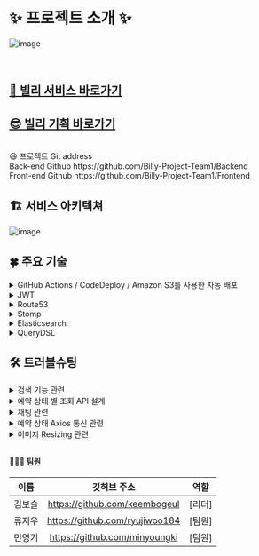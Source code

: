 # ✨ 프로젝트 소개 ✨

![image](https://user-images.githubusercontent.com/83330576/193493626-9350d558-50c1-4f3c-adc3-a3d7b7919b0a.png)

<br>
<h2><a href="https://billyproject.shop" dir="auto">🤩 빌리 서비스 바로가기</a></h2>
<h2><a href="https://gossamer-bath-a39.notion.site/Billy-1c64df5f1eb64281aad11b693835e3bc" dir="auto">😎 빌리 기획 바로가기</a></h2>
<br>
😆 프로젝트 Git address<br>
Back-end Github https://github.com/Billy-Project-Team1/Backend<br>
Front-end Github https://github.com/Billy-Project-Team1/Frontend<br>

## <h2>🏗 서비스 아키텍쳐</h2>
![image](https://user-images.githubusercontent.com/83330576/193495609-2b7f78ad-6191-4014-9b8c-9c2cc5ba37db.png)

## <h2>🍀 주요 기술</h2>
<details>
  <summary> GitHub Actions / CodeDeploy / Amazon S3를 사용한 자동 배포 </summary>
  <ul dir="auto">
    <li>
      유저의 측면에서 서버가 중단되어 서비스를 이용하지 못하는 상황을 막고자
GitHub Action으로 빌드를 진행하고 빌드한 파일을 S3에 업로드한 후
Codedeploy에서 사전에 작성된 script를 기반으로 자동 배포를 할 수 있도록 구현
    </li>
  </ul>
</details>

<details>
  <summary> JWT </summary>
  <ul dir="auto">
    <li>
      권한 부여 :  사용자가 로그인하면 이후의 각 요청에는 JWT가 포함되어 사용자가 해당 토큰으로 허용된 경로, 서비스 및 리소스에 액세스할 수 있음
    </li>
    <li>
      정보 교환 :  JSON 웹 토큰은 당사자 간에 정보를 안전하게 전송하는 좋은 방법
JWT는 보낸 사람이 자신이 누구인지 확인할 수 있음
또한 헤더와 페이로드를 사용하여 서명을 계산하므로 내용이 조작되지 않았는지 확인할 수도 있음
    </li>
  </ul>
</details>

<details>
  <summary> Route53 </summary>
  <ul dir="auto">
    <li>
      지연시간 기반 연결(Latency Based Routing) : 도메인 하나에 각 지역별로 가장 빠른 곳으로 연결해주는 서비시로 접속자하는 사용자가 전세계 어디서든 가장 반응이 빠른 네임서버로로 연결해주는 아주 훌륭한 서비스
    </li>
    <li>
      속도가 아주 빠른 유료 DNS 기반 : 일반적으로 한국의 도메인 주소 서비스 업체에서 무료로 제공하는 네임서버는 대부분 4개 이하로써 고정되어있는데 이로 인하여 해당 호스팅사에서 트래픽이 증가하면 네임서버 연결 단에서 먼저 시간 지체(Latency)가 일어나기 시작함. Route 53 에서는 해당 지역 리전의 가용 영역(Avaiable Area)에서 작동되는 수 천대의 네임서버에서 서버로드가 가장 작은 무작위 순서를 정해 할당하므로 네임서버의 동작 속도가 무척 빠름
    </li>
    <li>
      헬스 체크와 Fail Over : Route53은 자체적으로 Health check 기능을 가지고 있음. 즉, 하나의 DNS 명에 대해서 여러개의 IP 주소를 반환할 수 있는데, 해당 ip의 서버의 상태를 체크해서 장애 상태인 경우에는 네임서버의 리스에서 제외하고 있다가 장애가 복구 되면 다시 리스트에 추가하는 형태이므로 웹서버의 셧 다운타임을 최소로 하고 웹 사이트 반응 속도를 최대로 할 수 있는 기반 기술을 제공
    </li>
  </ul>
</details>

<details>
  <summary> Stomp </summary>
  <ul dir="auto">
    <li>
      Spring Security와 JWT를 연동해 메세지 보호 가능
    </li>
    <li>
      WebSocket만 사용해서 구현하면 요청,메시지 통신 과정을 처리하는 부분을 전부 구현해야 하지만 STOMP를 사용하면 기본적으로 pub/sub 구조로 되어있어 메시지를 발송하고, 메시지를 받아 처리하는 부분이 확실히 정해져 있기 때문에 개발하는 입장에서 명확하게 인지하고 개발할 수 있는 이점이 있습니다.
    </li>
  </ul>
</details>


<details>
  <summary> Elasticsearch </summary>
  <ul dir="auto">
    <li>JPA의 like절이나 contains절을 사용해서 검색기능을 구현할 때의 한계점
      <ul>
          <li>검색에 사용할 필드가 title과 detailLocation 두 가지였기 때문에 JPA로만 검색기능을 구현한다면 ex) 강남 자전거, 속초 헤어드라이기 이런식으로 지역과 제목 순으로 띄어쓰기를 포함해서만 검색이 가능한 한계점이 있었음
          </li>
      </ul>
    </li>
    <li>선택지는 Hibernate Search, Elasticsearch 등이 있었음</li>
    <li>두 가지 모두 구현해보았지만 Hibernate Search의 적용에 어려움이 있었고, Elasticsearch는 JPA의 Repository처럼 사용할 수 있었기 때문에 훨씬 간편하게 사용 가능, Elasticsearch 선택</li>
  </ul>
</details>
<details>
  <summary> QueryDSL </summary>
  <ul dir="auto">
    <li>다양한 조회 기능을 구현하고 싶고, 여러 테이블에서 데이터를 뽑아 사용하기 위함</li>
    <li>선택지는 QueryDSL, Native SQL, JOOQ 등이 있었음</li>
    <li>Native SQL은 데이터베이스 의존적, query문 작성이 QueryDSL보다 어려움</li>
    <li>QueryDSL은 Entity 클래스를 기반으로 QueryDSL 쿼리 전용 클래스를 만들어야 하는 단점이 있으나 자동으로 생성가능하며 사용이 매우 쉽고 직관적</li>
    <li>JOOQ은 QueryDSL 과 비교대상이 되는 프레임워크로 QueryDSL과 유사하며 Return 해주는 Class가 Entity가 아닌 별도의 Class 인 것이 단점.그리고 JOOQ은 유료데이터베이스에 대해서는 유료로 사용해야함</li>
    <li>현재 데이터베이스를 mysql을 사용하여 JOOQ 또한 무료로 사용 가능하지만 앞으로 계속 사용해볼 수 있는 확장성까지 고려해봤을 때 QueryDSL 사용해보는 것을 선택</li>
  </ul>
</details>

## <h2>🛠 트러블슈팅</h2>
<details>
  <summary> 검색 기능 관련 </summary>
  <ul dir="auto">
    <li><strong>문제 상황</strong>
        <ul dir="auto">
          <li>이전의 JPA의 like절이나 contains절을 사용할 때의 검색 기능은 ex) 강남 자전거, 속초 헤어드라이기 이런식으로 지역과 제목 순으로 띄어쓰기를 포함해서만 검색이 가능한 한계가 있었고, jmeter로 측정한 속도도 향상 시키고자함</li>
        </ul>
    </li>
    <li><strong>해결방안 1안</strong>
      <ul dir="auto">
        <li>Hibernate Search</li>
      </ul>
    </li>
    <li><strong>해결방안 2안</strong>
      <ul dir="auto">
        <li>Elasticsearch<br>
      </ul>
    </li>
    <li><strong>의견 조율</strong>
    <ul dir="auto">
      <li>Hibernate Search는 한글 검색 위주인 현재 프로젝트를 위해서는 Lucene Korean Analyzer 아리랑을 도입해야했고 적용 과정이 어려움, Elasticsearch는 한글 형태소 분석기인 nori를 쉽게 설치할 수 있고, Elasticsearch에서 색인된 데이터를 검색하고 시각화하는 기능을 제공해주는 Kibana에서 처음 index를 생성할 때 설정사항으로 글자를 쪼개서 검색할 수 있도록 설정이 가능</li>
      </ul>
    </li>
    <li><strong>의견 결정</strong>
      <ul dir="auto">
        <li>Elasticsearch으로 결정</li>
      </ul>
    </li>
    <li><strong>결과</strong>
      <ul dir="auto">
        <li>
          JMeter를 통해 1000명의 User가 동시에 이용했을 때의 평균 속도 10% 가량 감소
            <ul dir="auto">
              <li>
                JPA를 통한 검색 기능 JMeter Summary Report<br>
                ![image](https://user-images.githubusercontent.com/83330576/193503401-c3989dae-c43f-42e7-8e3f-e03fbb3ad52d.png)
                https://www.notion.so/ea94ae26ec094d57a380cffc3e791c75#43d0cfe36fdf46cd8166ea80fb35351e
              </li>
              <li>
                Elasticsearch를 통한 검색 기능 JMeter Summary Report<br>
                ![image](https://user-images.githubusercontent.com/83330576/193503457-cce38d2b-4e80-4f63-9fb3-c853ebcf1566.png)
              </li>
            </ul>
        </li>
      </ul>
    </li>
  </ul>
</details>

<details>
  <summary> 예약 상태 별 조회 API 설계 </summary>
  <ul dir="auto">
    <li><strong>문제 상황</strong>
        <ul dir="auto">
          <li>현재 프로젝트의 주요 기능 중 예약 상태 별 조회에서 빌려주는 사람 입장과 빌리는 사람 입장 모두에서 각 5가지의 상태 별 조회 기능 구현이 필요</li>
        </ul>
    </li>
    <li><strong>해결방안 1안</strong>
      <ul dir="auto">
        <li>빌리는 사람, 빌려주는 사람의 입장에서 각 5가지의 상태 별 API 구현 (총 10개의 API)</li>
      </ul>
    </li>
    <li><strong>해결방안 2안</strong>
      <ul dir="auto">
        <li>빌리는 사람, 빌려주는 사람의 입장에서 상태도 매개변수로 넣어주는 API 구현 (총 2개의 API)</li>
      </ul>
    </li>
    <li><strong>의견 조율</strong>
    <ul dir="auto">
      <li>1안은 프론트 측에서 만들어진 API를 호출하기만 하면 된다는 장점이 있지만 같은 로직의 API가 너무 많이 생김,  2안은 프론트 측에서 정해놓은 상태값을 전달해주기만 하면 2개의 API로 구현 가능</li>
      </ul>
    </li>
    <li><strong>의견 결정</strong>
      <ul dir="auto">
        <li>1안은 같은 로직을 반복적으로 10번이나 작성하기 때문에 매우 비효율적이라고 판단, 2안이 훨씬 효율적이라고 판단하여 결정</li>
      </ul>
    </li>
  </ul>
</details>

<details>
  <summary> 채팅 관련 </summary>
  <ul dir="auto">
    <li><strong>문제 상황</strong>
        <ul dir="auto">
          <li>채팅룸을 개설하는 권한은 빌리는 사람이 가지고 있음, 해당 물건을 빌려주는 사람의 경우 채팅방이 생성이 되었는지 알 수가 없음 빌리는 사람이 채팅방을 개설하고 들어갔을 때,  ENTER TYPE의 메세지를 서버로 전달 하는 과정에서 게시글의 주인도 입력해준다. 위 과정에서 useEffect로 post의 정보를 불러 왔지만, useEffect의 특성상 렌더링 이후에 실행이 되는 함수로 ENTER TYPE메세지를 보낼 때 게시글의주인 데이터가 undefined 으로 정의 되어 제대로 실행이 되지 않음</li>
        </ul>
    </li>
    <li><strong>해결방안 1안</strong>
      <ul dir="auto">
        <li>useEffect 내에 async await를 적용하여 dispatch로 불러온뒤 ENTER TYPE메세지를 보내게 끔 설정</li>
      </ul>
    </li>
    <li><strong>해결방안 2안</strong>
      <ul dir="auto">
        <li>Back-End 서버에서 별도로 invite 하는 로직을 만들어서 초대 알림 등을 보내 입장하였을 때 게시글의 주인이 ENTER가 되도록 설정</li>
      </ul>
    </li>
    <li><strong>의견 조율</strong>
    <ul dir="auto">
      <li>useEffect 내에 async await 를 적용하는 것이 일반적으로 사용되지 않았지만 callback 함수를 이용하여 콜백함수에 async await을 적용하여 해결 가능 해 보였고, back-end 서버에서 별도의 로직을 만드는데 시간적 소요가 많이 발생할 것으로 보임</li>
      </ul>
    </li>
    <li><strong>의견 결정</strong>
      <ul dir="auto">
        <li>해결 방안 1안으로 결정 </li>
      </ul>
    </li>
  </ul>
</details>

<details>
  <summary> 예약 상태 Axios 통신 관련 </summary>
  <ul dir="auto">
    <li><strong>문제 상황</strong>
        <ul dir="auto">
          <li>예약 상태 변경 버튼을 클릭하면 변경된 예약상태를 출력하지 못한다. 예약 상태변경 후 새로고침을 위해 ‘window.location.replace()’을 추가하여 새로고침이 되지만 첫 화면으로 관심목록 페이지가 보인다. 그리고 spa 프레임워크,라이브러리에서 권장하지 않는 로직이고 예약 상태 변경 후 이후의 작업을 진행하지 않아 새로고침이 필요했다.</li>
        </ul>
    </li>
    <li><strong>해결방안 1안</strong>
      <ul dir="auto">
        <li>response값에 데이터를 다시 받아와서 extrareducers에 넣어준다. (ex.filter 메소드사용)</li>
      </ul>
    </li>
    <li><strong>해결방안 2안</strong>
      <ul dir="auto">
        <li>extrareducers로 변경하지 않고, 현재 예약상태 리스트를 다시 axios로 get하여 반영</li>
      </ul>
    </li>
    <li><strong>의견 조율</strong>
      <ul dir="auto">
        <li>asxios 통신후 response 값에 success: true / false만 출력이 되어 별도 extrareducer를 변경 할 수 없는 상황. 해결방안 1안의 경우 소요되는 리소스가 크다</li>
      </ul>
    </li>
    <li><strong>의견 결정</strong>
      <ul dir="auto">
        <li>변경된 상태에 대해서 전체 리스트를 get해오는 것으로 결정</li>
      </ul>
    </li>
  </ul>
</details>

<details>
  <summary> 이미지 Resizing 관련 </summary>
  <ul dir="auto">
    <li><strong>문제 상황</strong>
        <ul dir="auto">
          <li>Main 페이지 및 포스트 상세 조회 시 업로드 이미지 크기별로 다른 1)렌더링 속도가 나타남 2)Lighthouse 성능 점수도 37점으로 낮은 점수로 나왔고 그 이유 대부분은 이미지 크기와 관련되어 있었다.</li>
        </ul>
    </li>
    <li><strong>해결방안 1안</strong>
      <ul dir="auto">
        <li>FrontEnd 측에서 라이브러리를 사용하여 최대 이미지 설정한 뒤 BackEnd 서버로 데이터를 보내주어 이미지 크기를 줄이는 법</li>
      </ul>
    </li>
    <li><strong>해결방안 2안</strong>
      <ul dir="auto">
        <li>FrontEnd 에서 현재와 같이 업로드 이미지 사이즈 제한 없이 보낸 뒤 BackEnd에서 S3로 업로드시 이미지 사이즈를 정하여 저장 하는 방법
            두 방안 모두 이미지가 쓰이는 가장 큰 크기(420px)를 최대로 하여 저장하는 방법을 고려 하였다.
        </li>
      </ul>
    </li>
    <li><strong>의견 조율</strong>
      <ul dir="auto">
        <li>해결 방안 2안의 경우 클라이언트에서 가공되지 않는 큰 이미지를 보내는 경우 서버에 부담이 생길 수 있고, 해결 방안 1안으로 진행 하였을 경우 업로드 전 이미지 미리보기 부터 최적화된 이미지 사이즈를 선택 할 수 있다. </li>
      </ul>
    </li>
    <li><strong>의견 결정</strong>
      <ul dir="auto">
        <li>해결 방안 1안으로 결정을 하여 아래와 같이 성능이 향상 되었다.</li>
      </ul>
    </li>
  </ul>
</details>


## <h4>👩‍👦‍👦 팀원</h4>
<table>
  <thead>
    <tr>
      <th align="center">이름</th>
      <th align="center">깃허브 주소</th>
      <th align="center">역할</th>
    </tr>
  </thead>
  <tbody>
    <tr>
      <td align="center">김보슬</td>
      <td align="center"><a href="https://github.com/keembogeul">https://github.com/keembogeul</a></td>
      <td align="center">[리더]</td>
    </tr>
    <tr>
      <td align="center">류지우</td>
      <td align="center"><a href="https://github.com/ryujiwoo184">https://github.com/ryujiwoo184</a></td>
      <td align="center">[팀원]</td>
    </tr>
    <tr>
      <td align="center">민영기</td>
      <td align="center"><a href="https://github.com/minyoungki">https://github.com/minyoungki</a></td>
      <td align="center">[팀원]</td>
    </tr>
  </tbody>
</table>


